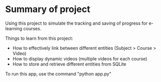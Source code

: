 # Summary of project

Using this project to simulate the tracking and saving of progress for e-learning courses.

Things to learn from this project:
- How to effectively link between different entities (Subject > Course > Video)
- How to display dynamic videos (multiple videos for each course)
- How to store and retrieve different entities from SQLite

To run this app, use the command "python app.py"